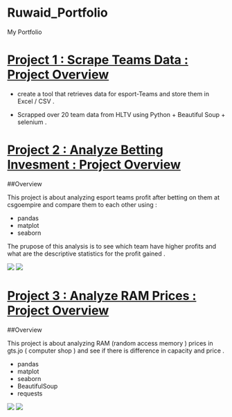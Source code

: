 # Ruwaid_Portfolio
My  Portfolio 


# [Project 1 : Scrape Teams Data : Project Overview](https://github.com/RuwaidRul3s/HLTV_Scrapper)

* create a tool that retrieves data for esport-Teams  and store them in Excel / CSV .

* Scrapped over 20 team data from HLTV using Python  +  Beautiful Soup  + selenium . 



# [Project 2 : Analyze Betting Invesment : Project Overview](https://github.com/RuwaidRul3s/HLTV_Scrapper)

##Overview 

This project is about analyzing  esport teams  profit after betting on them at csgoempire and compare them to each other using : 

* pandas
* matplot
* seaborn

The prupose of this analysis is to see which team have higher profits and what are the descriptive statistics for the profit gained .

![](https://github.com/RuwaidRul3s/Ruwaid_Portfolio/blob/main/images/plot3.png)
![](https://github.com/RuwaidRul3s/Ruwaid_Portfolio/blob/main/images/plot2.png)



# [Project 3 : Analyze RAM Prices  : Project Overview](https://github.com/RuwaidRul3s/HLTV_Scrapper)

##Overview 

This project is about analyzing RAM (random access memory ) prices in gts.jo ( computer shop ) and see if there is difference in capacity and price .

* pandas
* matplot
* seaborn
* BeautifulSoup
* requests


![](https://github.com/RuwaidRul3s/Ruwaid_Portfolio/blob/main/images/plot1.png)
![](https://github.com/RuwaidRul3s/Ruwaid_Portfolio/blob/main/images/plot4.png)




